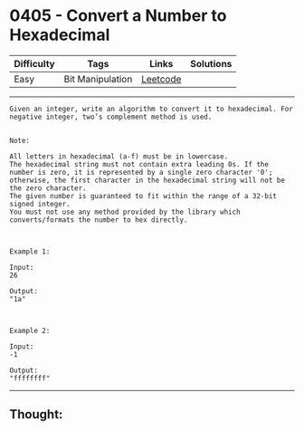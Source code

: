 # 0405 - Convert a Number to Hexadecimal

Difficulty  | Tags | Links | Solutions
----------- | ---- | ----- | -----
Easy | Bit Manipulation | [Leetcode](https://leetcode.com/problems/convert-a-number-to-hexadecimal/description/) |


-----------

```
Given an integer, write an algorithm to convert it to hexadecimal. For negative integer, two’s complement method is used.


Note:

All letters in hexadecimal (a-f) must be in lowercase.
The hexadecimal string must not contain extra leading 0s. If the number is zero, it is represented by a single zero character '0'; otherwise, the first character in the hexadecimal string will not be the zero character.
The given number is guaranteed to fit within the range of a 32-bit signed integer.
You must not use any method provided by the library which converts/formats the number to hex directly.



Example 1:

Input:
26

Output:
"1a"



Example 2:

Input:
-1

Output:
"ffffffff"
```

-----------

## Thought:
